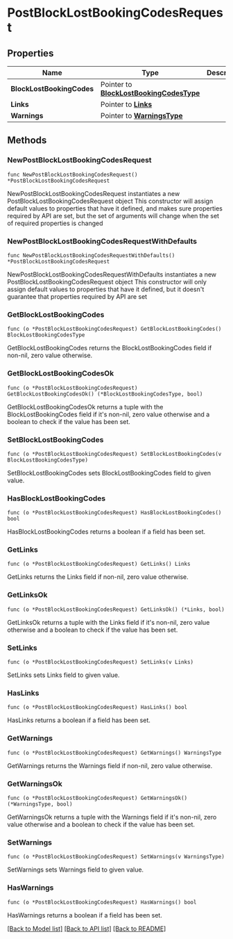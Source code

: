 # PostBlockLostBookingCodesRequest

## Properties

Name | Type | Description | Notes
------------ | ------------- | ------------- | -------------
**BlockLostBookingCodes** | Pointer to [**BlockLostBookingCodesType**](BlockLostBookingCodesType.md) |  | [optional] 
**Links** | Pointer to [**Links**](Links.md) |  | [optional] 
**Warnings** | Pointer to [**WarningsType**](WarningsType.md) |  | [optional] 

## Methods

### NewPostBlockLostBookingCodesRequest

`func NewPostBlockLostBookingCodesRequest() *PostBlockLostBookingCodesRequest`

NewPostBlockLostBookingCodesRequest instantiates a new PostBlockLostBookingCodesRequest object
This constructor will assign default values to properties that have it defined,
and makes sure properties required by API are set, but the set of arguments
will change when the set of required properties is changed

### NewPostBlockLostBookingCodesRequestWithDefaults

`func NewPostBlockLostBookingCodesRequestWithDefaults() *PostBlockLostBookingCodesRequest`

NewPostBlockLostBookingCodesRequestWithDefaults instantiates a new PostBlockLostBookingCodesRequest object
This constructor will only assign default values to properties that have it defined,
but it doesn't guarantee that properties required by API are set

### GetBlockLostBookingCodes

`func (o *PostBlockLostBookingCodesRequest) GetBlockLostBookingCodes() BlockLostBookingCodesType`

GetBlockLostBookingCodes returns the BlockLostBookingCodes field if non-nil, zero value otherwise.

### GetBlockLostBookingCodesOk

`func (o *PostBlockLostBookingCodesRequest) GetBlockLostBookingCodesOk() (*BlockLostBookingCodesType, bool)`

GetBlockLostBookingCodesOk returns a tuple with the BlockLostBookingCodes field if it's non-nil, zero value otherwise
and a boolean to check if the value has been set.

### SetBlockLostBookingCodes

`func (o *PostBlockLostBookingCodesRequest) SetBlockLostBookingCodes(v BlockLostBookingCodesType)`

SetBlockLostBookingCodes sets BlockLostBookingCodes field to given value.

### HasBlockLostBookingCodes

`func (o *PostBlockLostBookingCodesRequest) HasBlockLostBookingCodes() bool`

HasBlockLostBookingCodes returns a boolean if a field has been set.

### GetLinks

`func (o *PostBlockLostBookingCodesRequest) GetLinks() Links`

GetLinks returns the Links field if non-nil, zero value otherwise.

### GetLinksOk

`func (o *PostBlockLostBookingCodesRequest) GetLinksOk() (*Links, bool)`

GetLinksOk returns a tuple with the Links field if it's non-nil, zero value otherwise
and a boolean to check if the value has been set.

### SetLinks

`func (o *PostBlockLostBookingCodesRequest) SetLinks(v Links)`

SetLinks sets Links field to given value.

### HasLinks

`func (o *PostBlockLostBookingCodesRequest) HasLinks() bool`

HasLinks returns a boolean if a field has been set.

### GetWarnings

`func (o *PostBlockLostBookingCodesRequest) GetWarnings() WarningsType`

GetWarnings returns the Warnings field if non-nil, zero value otherwise.

### GetWarningsOk

`func (o *PostBlockLostBookingCodesRequest) GetWarningsOk() (*WarningsType, bool)`

GetWarningsOk returns a tuple with the Warnings field if it's non-nil, zero value otherwise
and a boolean to check if the value has been set.

### SetWarnings

`func (o *PostBlockLostBookingCodesRequest) SetWarnings(v WarningsType)`

SetWarnings sets Warnings field to given value.

### HasWarnings

`func (o *PostBlockLostBookingCodesRequest) HasWarnings() bool`

HasWarnings returns a boolean if a field has been set.


[[Back to Model list]](../README.md#documentation-for-models) [[Back to API list]](../README.md#documentation-for-api-endpoints) [[Back to README]](../README.md)


